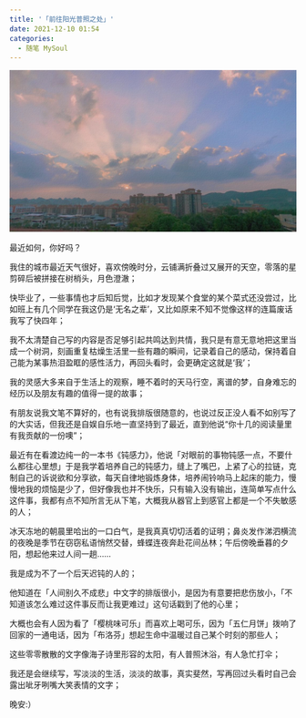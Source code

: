 ```yaml
---
title: '「前往阳光普照之处」'
date: 2021-12-10 01:54
categories:
  - 随笔 MySoul
---
```


![图 7](../../images/7ec00cab1f16832ef3313f38bacd0e529d3d8c0293be9b5ef384bdca83f32ec8.png)

最近如何，你好吗？

我住的城市最近天气很好，喜欢傍晚时分，云铺满折叠过又展开的天空，零落的星剪碎后被拼接在树梢头，月色澄澈；

快毕业了，一些事情也才后知后觉，比如才发现某个食堂的某个菜式还没尝过，比如班上有几个同学在我这仍是‘无名之辈’，又比如原来不知不觉像这样的连篇废话我写了快四年；

我不太清楚自己写的内容是否足够引起共鸣达到共情，我只是有意无意地把这里当成一个树洞，刻画重复枯燥生活里一些有趣的瞬间，记录着自己的感动，保持着自己能为某事热泪盈眶的感性活力，再回头看时，会更确定这就是‘我’；

我的灵感大多来自于生活上的观察，睡不着时的天马行空，离谱的梦，自身难忘的经历以及朋友有趣的值得一提的故事；

有朋友说我文笔不算好的，也有说我排版很随意的，也说过反正没人看不如别写了的大实话，但我还是自娱自乐地一直坚持到了最近，直到他说“你十几的阅读量里有我贡献的一份噢”；

最近有在看渡边纯一的一本书《钝感力》，他说「对眼前的事物钝感一点，不要什么都往心里想」于是我学着培养自己的钝感力，缝上了嘴巴，上紧了心的拉链，克制自己的诉说欲和分享欲，每天自律地锻炼身体，培养闹铃响马上起床的能力，慢慢地我的烦恼是少了，但好像我也并不快乐，只有输入没有输出，连简单写点什么这件事，我都有点不知所言无从下笔，大概我从器官上到感官上都是一个不失敏感的人；

冰天冻地的朝晨里哈出的一口白气，是我真真切切活着的证明；鼻炎发作涕泗横流的夜晚是季节在窃窃私语悄然交替，蜂蝶连夜奔赴花间丛林；午后傍晚垂暮的夕阳，想起他来过人间一趟……

我是成为不了一个后天迟钝的人的；

他知道在「人间别久不成悲」中文字的排版很小，是因为有意要把悲伤放小，「不知道该怎么难过这件事反而让我更难过」这句话戳到了他的心里；

大概也会有人因为看了「樱桃味可乐」而喜欢上喝可乐，因为「五仁月饼」拨响了回家的一通电话，因为「布洛芬」想起生命中温暖过自己某个时刻的那些人；

这些零零散散的文字像海子诗里形容的太阳，有人普照沐浴，有人急忙打伞；

我还是会继续写，写淡淡的生活，淡淡的故事，真实斐然，写再回过头看时自己会露出呲牙咧嘴大笑表情的文字；

晚安:）
